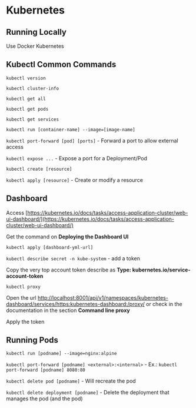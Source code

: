 # Kubernetes

## Running Locally

Use Docker Kubernetes

## Kubectl Common Commands

`kubectl version`

`kubectl cluster-info`

`kubectl get all`

`kubectl get pods`

`kubectl get services`

`kubectl run [container-name] --image=[image-name]`

`kubectl port-forward [pod] [ports]` - Forward a port to allow external access

`kubectl expose ...` - Expose a port for a Deployment/Pod

`kubectl create [resource]`

`kubectl apply [resource]` - Create or modify a resource

## Dashboard

Access [https://kubernetes.io/docs/tasks/access-application-cluster/web-ui-dashboard/](https://kubernetes.io/docs/tasks/access-application-cluster/web-ui-dashboard/)

Get the command on **Deploying the Dashboard UI**

`kubectl apply [dashboard-yml-url]`

`kubectl describe secret -n kube-system` - add a token

Copy the very top account token describe as **Type:  kubernetes.io/service-account-token**

`kubectl proxy`

Open the url [http://localhost:8001/api/v1/namespaces/kubernetes-dashboard/services/https:kubernetes-dashboard:/proxy/](http://localhost:8001/api/v1/namespaces/kubernetes-dashboard/services/https:kubernetes-dashboard:/proxy/) or check in the documentation in the section **Command line proxy**

Apply the token

## Running Pods

`kubectl run [podname] --image=nginx:alpine`

`kubectl port-forward [podname] <external>:<internal>` - Ex.: `kubectl port-forward [podname] 8080:80`

`kubectl delete pod [podname]` - Will recreate the pod

`kubectl delete deployment [podname]` - Delete the deployment that manages the pod (and the pod)

